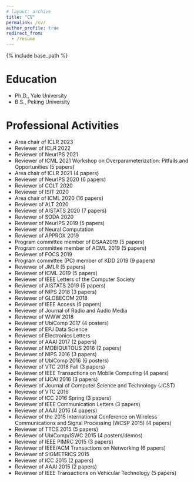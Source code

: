 ```yaml
---
# layout: archive
title: "CV"
permalink: /cv/
author_profile: true
redirect_from:
  - /resume
---
```


{% include base_path %}

Education
======
* Ph.D., Yale University
* B.S., Peking University
<!-- * M.S. in Jekyll, GitHub University, 2014 -->

Professional Activities
======
* Area chair of ICLR 2023
* Reviewer of ICLR 2022
* Reviewer of NeurIPS 2021
* Reviewer of ICML 2021 Workshop on Overparameterization: Pitfalls and Opportunities (5 papers)
* Area chair of ICLR 2021 (4 papers)
* Reviewer of NeurIPS 2020 (6 papers)
* Reviewer of COLT 2020
* Reviewer of ISIT 2020
* Area chair of ICML 2020 (16 papers)
* Reviewer of ALT 2020
* Reviewer of AISTATS 2020 (7 papers)
* Reviewer of SODA 2020
* Reviewer of NeurIPS 2019 (5 papers)
* Reviewer of Neural Computation
* Reviewer of APPROX 2019
* Program committee member of DSAA2019 (5 papers)
* Program committee member of ACML 2019 (5 papers)
* Reviewer of FOCS 2019
* Program committee (PC) member of KDD 2019 (9 papers)
* Reviewer of JMLR (5 papers)
* Reviewer of ICML 2019 (5 papers)
* Reviewer of IEEE Letters of the Computer Society
* Reviewer of AISTATS 2019 (5 papers)
* Reviewer of NIPS 2018 (3 papers)
* Reviewer of GLOBECOM 2018
* Reviewer of IEEE Access (5 papers)
* Reviewer of Journal of Radio and Audio Media
* Reviewer of WWW 2018
* Reviewer of UbiComp 2017 (4 posters)
* Reviewer of EPJ Data Science
* Reviewer of Electronics Letters
* Reviewer of AAAI 2017 (2 papers)
* Reviewer of MOBIQUITOUS 2016 (2 papers)
* Reviewer of NIPS 2016 (3 papers)
* Reviewer of UbiComp 2016 (6 posters)
* Reviewer of VTC 2016 Fall (3 papers)
* Reviewer of IEEE Transactions on Mobile Computing (4 papers)
* Reviewer of IJCAI 2016 (3 papers)
* Reviewer of Journal of Computer Science and Technology (JCST)
* Reviewer of VTC 2016
* Reviewer of ICC 2016 Spring (3 papers)
* Reviewer of IEEE Communication Letters (3 papers)
* Reviewer of AAAI 2016 (4 papers)
* Reviewer of the 2015 International Conference on Wireless Communications and Signal Processing (WCSP 2015) (4 papers)
* Reviewer of TTCS 2015 (5 papers)
* Reviewer of UbiComp/ISWC 2015 (4 posters/demos)
* Reviewer of IEEE PIMRC 2015 (3 papers)
* Reviewer of IEEE/ACM Transactions on Networking (6 papers)
* Reviewer of SIGMETRICS 2015
* Reviewer of ICC 2015 (2 papers)
* Reviewer of AAAI 2015 (2 papers)
* Reviewer of IEEE Transactions on Vehicular Technology (5 papers)

<!-- Presentations
======
* Talk and poster presentation at ITA 2020, San Diego, CA, Feb 2020.
* Two poster presentations on 13th Annual Machine Learning Symposium, New York, NY, USA, March 1, 2019.

Teaching Experiences
======
* Teaching fellow for Computational Tools for Data Science (S&DS 262a / AMTH 262a / CPSC 262a), 2017 Fall.
* Teaching fellow for Randomized Algorithms (CPSC 469/569), 2016 Fall.
* Teaching fellow for Stochastic Process (ENAS 496 / ENAS 502 / MATH 251 / STAT 251 / STAT 551), 2016 Spring.

Work experience
======
- Student researcher, Google, New York City, 2019 summer.

- Student researcher, Google, New York City, Dec 2018 – May 2019.

* Software engineering intern, Google, New York City, 2018 summer.
* Software engineering intern, Google, Mountain View, 2017 summer.

Scholarships and Honors
======
* NeurIPS Travel Award 2020
* Google Ph.D. Fellowship, Apr 2018
* NeurIPS Travel Award 2017
* Yale Conference Travel Fellowship Award, Feb 2017
* One of 10 Best Bachelor’s Theses, School of EECS, Peking University, June 2014
* Beijing Outstanding University Undergraduate, May 2014
* Peking University Outstanding Undergraduate, May 2014
* Academic Rising Star, School of EECS, Peking University, May 2014
* Google Excellence Scholarship, Google Inc., the United States, 2013
* Yihai Kerry Scholarship, Yihai Kerry Investment Co, Ltd. (YHK Group), 2013
* Tencent Innovation Scholarship, Tencent Holdings Limited, 2012
* Excellent Student Award, Peking University, 2011
* National Scholarship, Ministry of Education of the People’s Republic of China, 2011

Competitions
======
* Meritorious Winner, Mathematical Contest in Modeling (MCM), Consortium for Mathematics and Its Applications (COMAP), the United States, 2013
* 1st Prize in Beijing, China Undergraduate Mathematical Contest in Modeling (CUMCM), China Society for Industrial and Applied Mathematics (CSIAM), 2012 
* 3rd Prize, the 11th Peking University Programming Contest cum the Selective Trial for the ACM/ICPC Team of Peking University, 2012
* 3rd Prize, the 10th Peking University Programming Contest cum the Selective Trial for the ACM/ICPC Team of Peking University, 2011
* 2nd Prize, National High School Mathematics Olympiad of China, 2009 -->
